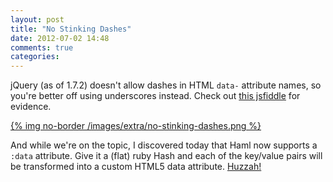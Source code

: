 ```yaml
---
layout: post
title: "No Stinking Dashes"
date: 2012-07-02 14:48
comments: true
categories: 
---
```


jQuery (as of 1.7.2) doesn't allow dashes in HTML `data-` attribute names, so you're better off
using underscores instead. Check out [this jsfiddle](http://jsfiddle.net/xhSPQ/) for evidence.

<a href="http://jsfiddle.net/xhSPQ/">
  {% img no-border /images/extra/no-stinking-dashes.png %}
</a>

And while we're on the topic, I discovered today that Haml now supports a `:data` attribute. 
Give it a (flat) ruby Hash and each of the key/value pairs will be transformed into a custom HTML5 data attribute.
[Huzzah!](http://haml.info/docs/yardoc/file.HAML_REFERENCE.html#html5_custom_data_attributes)
